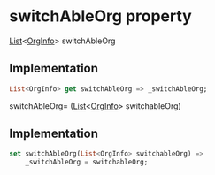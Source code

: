 


# switchAbleOrg property









[List](https://api.flutter.dev/flutter/dart-core/List-class.html)&lt;[OrgInfo](../../models_organization_org_info/OrgInfo-class.md)> switchAbleOrg
  







## Implementation

```dart
List<OrgInfo> get switchAbleOrg => _switchAbleOrg;
```





switchAbleOrg=
([List](https://api.flutter.dev/flutter/dart-core/List-class.html)&lt;[OrgInfo](../../models_organization_org_info/OrgInfo-class.md)> switchableOrg)  







## Implementation

```dart
set switchAbleOrg(List<OrgInfo> switchableOrg) =>
    _switchAbleOrg = switchableOrg;
```







